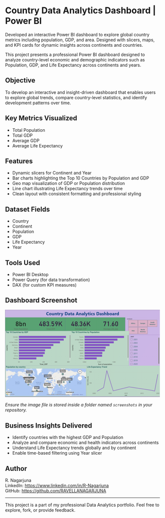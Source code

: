 # Country Data Analytics Dashboard | Power BI
Developed an interactive Power BI dashboard to explore global country metrics including population, GDP, and area. Designed with slicers, maps, and KPI cards for dynamic insights across continents and countries.

This project presents a professional Power BI dashboard designed to analyze country-level economic and demographic indicators such as Population, GDP, and Life Expectancy across continents and years.

## Objective

To develop an interactive and insight-driven dashboard that enables users to explore global trends, compare country-level statistics, and identify development patterns over time.

## Key Metrics Visualized

- Total Population
- Total GDP
- Average GDP
- Average Life Expectancy

## Features

- Dynamic slicers for Continent and Year
- Bar charts highlighting the Top 10 Countries by Population and GDP
- Geo map visualization of GDP or Population distribution
- Line chart illustrating Life Expectancy trends over time
- Clean layout with consistent formatting and professional styling

## Dataset Fields

- Country  
- Continent  
- Population  
- GDP  
- Life Expectancy  
- Year

## Tools Used

- Power BI Desktop  
- Power Query (for data transformation)  
- DAX (for custom KPI measures)

## Dashboard Screenshot

![Dashboard Screenshot](country_dashboard.png)

*Ensure the image file is stored inside a folder named `screenshots` in your repository.*

## Business Insights Delivered

- Identify countries with the highest GDP and Population
- Analyze and compare economic and health indicators across continents
- Understand Life Expectancy trends globally and by continent
- Enable time-based filtering using Year slicer

## Author

R. Nagarjuna  
LinkedIn: https://www.linkedin.com/in/R-Nagarjuna  
GitHub: https://github.com/RAVELLANAGARJUNA

---

This project is a part of my professional Data Analytics portfolio. Feel free to explore, fork, or provide feedback.
